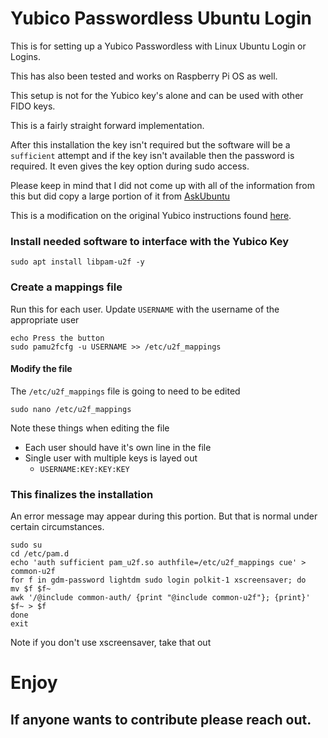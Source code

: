 # Yubico Passwordless Ubuntu Login
This is for setting up a Yubico Passwordless with Linux Ubuntu Login or Logins.

This has also been tested and works on Raspberry Pi OS as well.

This setup is not for the Yubico key's alone and can be used with other FIDO keys.

This is a fairly straight forward implementation.

After this installation the key isn't required but the software will be a `sufficient` attempt and if the key isn't available then the password is required.  It even gives the key option during sudo access.

Please keep in mind that I did not come up with all of the information from this but did copy a large portion of it from [AskUbuntu](https://askubuntu.com/questions/1167691/passwordless-login-with-yubikey-5-nfc?newreg=d3833870cc924fedb49ce95d064f3a09)

This is a modification on the original Yubico instructions found [here](https://support.yubico.com/support/solutions/articles/15000011356-ubuntu-linux-login-guide-u2f).

### Install needed software to interface with the Yubico Key
```shell
sudo apt install libpam-u2f -y
```

### Create a mappings file
Run this for each user.  Update `USERNAME` with the username of the appropriate user
```shell
echo Press the button
sudo pamu2fcfg -u USERNAME >> /etc/u2f_mappings
```

#### Modify the file
The `/etc/u2f_mappings` file is going to need to be edited

```shell
sudo nano /etc/u2f_mappings
```

Note these things when editing the file
- Each user should have it's own line in the file
- Single user with multiple keys is layed out
    - `USERNAME:KEY:KEY:KEY`

### This finalizes the installation
An error message may appear during this portion.  But that is normal under certain circumstances.

```shell
sudo su
cd /etc/pam.d
echo 'auth sufficient pam_u2f.so authfile=/etc/u2f_mappings cue' > common-u2f
for f in gdm-password lightdm sudo login polkit-1 xscreensaver; do
mv $f $f~
awk '/@include common-auth/ {print "@include common-u2f"}; {print}' $f~ > $f
done
exit
```
Note if you don't use xscreensaver, take that out
# Enjoy

## If anyone wants to contribute please reach out.
